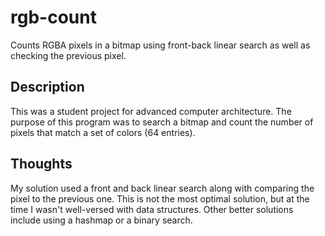 # rgb-count
Counts RGBA pixels in a bitmap using front-back linear search as well as checking the previous pixel.

## Description

This was a student project for advanced computer architecture. 
The purpose of this program was to search a bitmap and count the number of pixels that match a set of colors (64 entries).

## Thoughts

My solution used a front and back linear search along with comparing the pixel to the previous one. 
This is not the most optimal solution, but at the time I wasn't well-versed with data structures.
Other better solutions include using a hashmap or a binary search.
